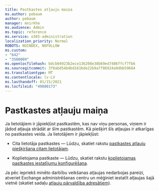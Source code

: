```yaml
---
title: Pastkastes atļauju maiņa
ms.author: pebaum
author: pebaum
manager: mnirkhe
ms.audience: Admin
ms.topic: reference
ms.service: o365-administration
localization_priority: Normal
ROBOTS: NOINDEX, NOFOLLOW
ms.custom:
- "642"
- "3500009"
ms.openlocfilehash: bdcb04923b2ece136208e38b69ed7486ffcf7fb6
ms.sourcegitcommit: 3f0abd54b4bd161bde22b9a7f86924a9dbb59684
ms.translationtype: MT
ms.contentlocale: lv-LV
ms.lasthandoff: 01/15/2021
ms.locfileid: "49880173"
---
```

# <a name="changing-permissions-on-a-mailbox"></a>Pastkastes atļauju maiņa

Ja lietotājiem ir jāpiekļūst pastkastēm, kas nav viņu personas, viņiem ir jādod atļauja strādāt ar šīm pastkastēm. Kā piešķirt šīs atļaujas ir atkarīgas no pastkastes veida. Ja lietotājiem ir jāpiekļūst:
  
- Cita lietotāja pastkastes — Lūdzu, skatiet rakstu [pastkastes atļauju piešķiršana citam lietotājam](https://docs.microsoft.com/microsoft-365/admin/add-users/give-mailbox-permissions-to-another-user).
    
- Koplietojama pastkaste — Lūdzu, skatiet rakstu [koplietojamas pastkastes iestatījumu konfigurēšana](https://docs.microsoft.com/microsoft-365/admin/email/configure-a-shared-mailbox#add-or-remove-members).
    
Ja pēc iepriekš minēto darbību veikšanas atļaujas nedarbojas pareizi, atveriet Exchange administrēšanas centru un mēģiniet iestatīt atļaujas šajā vietnē (skatiet sadaļu [atļauju pārvaldība adresātiem](https://technet.microsoft.com/library/jj919240%28v=exchg.150%29.aspx)).
  
